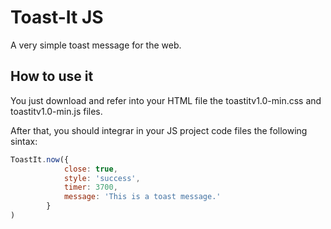 # Toast-It JS
A very simple toast message for the web.

## How to use it
You just download and refer into your <head> </head> HTML file the toastitv1.0-min.css and toastitv1.0-min.js files.

After that, you should integrar in your JS project code files the following sintax:




```javascript
ToastIt.now({
            close: true, 
            style: 'success', 
            timer: 3700, 
            message: 'This is a toast message.' 
        }
)
```


